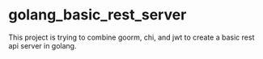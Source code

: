 # golang_basic_rest_server

This project is trying to combine goorm, chi, and jwt to create a basic rest api server in golang.